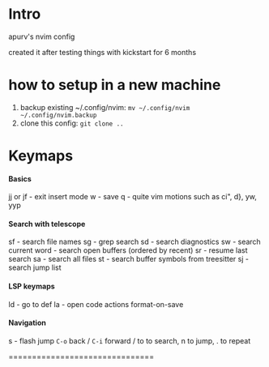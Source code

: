 # Intro

apurv's nvim config

created it after testing things with kickstart for 6 months

# how to setup in a new machine

1. backup existing ~/.config/nvim: `mv ~/.config/nvim ~/.config/nvim.backup`
2. clone this config: `git clone ..`

# Keymaps

#### Basics

jj or jf - exit insert mode
<leader> w - save
<leader> q - quite
vim motions such as ci", d}, yw, yyp

#### Search with telescope

<leader> sf - search file names
<leader> sg - grep search
<leader> sd - search diagnostics
<leader> sw - search current word
<leader><leader> - search open buffers (ordered by recent)
<leader> sr - resume last search
<leader> sa - search all files
<leader> st - search buffer symbols from treesitter
<leader> sj - search jump list

#### LSP keymaps

<leader> ld - go to def
<leader> la - open code actions
format-on-save

#### Navigation

s - flash jump
`C-o` back / `C-i` forward
/ to to search, n to jump, . to repeat

===============================
